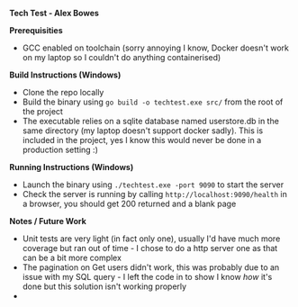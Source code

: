 **Tech Test - Alex Bowes**

**Prerequisities**

- GCC enabled on toolchain (sorry annoying I know, Docker doesn't work on my laptop so I couldn't do anything containerised)

**Build Instructions (Windows)**

- Clone the repo locally
- Build the binary using `go build -o techtest.exe src/` from the root of the project
- The executable relies on a sqlite database named userstore.db in the same directory (my laptop doesn't support docker sadly). This is included in the project, yes I know this would never be done in a production setting :)

**Running Instructions (Windows)**

- Launch the binary using `./techtest.exe -port 9090` to start the server
- Check the server is running by calling `http://localhost:9090/health` in a browser, you should get 200 returned and a blank page

**Notes / Future Work**

- Unit tests are very light (in fact only one), usually I'd have much more coverage but ran out of time - I chose to do a http server one as that can be a bit more complex
- The pagination on Get users didn't work, this was probably due to an issue with my SQL query - I left the code in to show I know *how* it's done but this solution isn't working properly
- 
